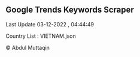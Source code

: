 

## Google Trends Keywords Scraper 
 
Last Update 03-12-2022 , 04:44:49

Country List :
VIETNAM.json



© Abdul Muttaqin 
